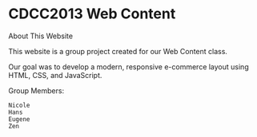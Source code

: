 # CDCC2013 Web Content 

About This Website

This website is a group project created for our Web Content class.

Our goal was to develop a modern, responsive e-commerce layout using HTML, CSS, and JavaScript.

Group Members:

    Nicole
    Hans
    Eugene
    Zen

